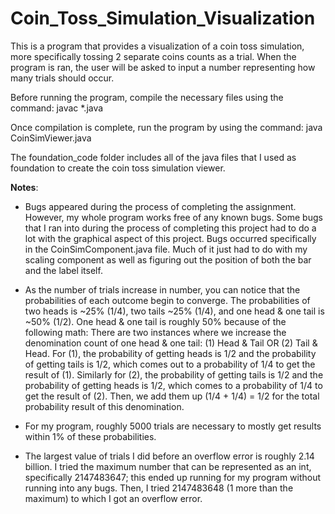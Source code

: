 # Coin_Toss_Simulation_Visualization
 
This is a program that provides a visualization of a coin toss simulation, more specifically tossing 2 separate coins counts as a trial. When the program is ran, the user will be asked to input a number representing how many trials should occur.

Before running the program, compile the necessary files using the command: javac *.java

Once compilation is complete, run the program by using the command: java CoinSimViewer.java

The foundation_code folder includes all of the java files that I used as foundation to create the coin toss simulation viewer.


**Notes**:
- Bugs appeared during the process of completing the assignment. However, my whole program works free of any known bugs. Some bugs that I ran into during the process of completing this project had to do a lot with the graphical aspect of this project. Bugs occurred specifically in the CoinSimComponent.java file. Much of it just had to do with my scaling component as well as figuring out the position of both the bar and the label itself.

- As the number of trials increase in number, you can notice that the probabilities of each outcome begin to converge. The probabilities of two heads is ~25% (1/4), two tails ~25% (1/4), and one head & one tail is ~50% (1/2). One head & one tail is roughly 50% because of the following math:
There are two instances where we increase the denomination count of one head & one tail: (1) Head & Tail OR (2) Tail & Head. For (1), the probability of getting heads is 1/2 and the probability of getting tails is 1/2, which comes out to a probability of 1/4 to get the result of (1). Similarly for (2), the probability of getting tails is 1/2 and the probability of getting heads is 1/2, which comes to a probability of 1/4 to get the result of (2). Then, we add them up (1/4 + 1/4) = 1/2 for the total probability result of this denomination.

- For my program, roughly 5000 trials are necessary to mostly get results within 1% of these probabilities.

- The largest value of trials I did before an overflow error is roughly 2.14 billion. I tried the maximum number that can be represented as an int, specifically 2147483647; this ended up running for my program without running into any bugs. Then, I tried 2147483648 (1 more than the maximum) to which I got an overflow error. 